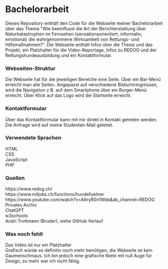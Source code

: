 # Bachelorarbeit

Dieses Repository enthält den Code für die Webseite meiner Bachelorarbeit über das Thema "Wie beeinflusst die Art der 
Berichterstattung über Naturkatastrophen im Fernsehen (sensationsorientiert, informativ, emotional) die wahrgenommene Wirksamkeit von 
Rettungs- und Hilfsmaßnahmen?". Die Webseite enthält Infos über die Thesis und das Projekt, ein Platzhalter für die Video-Reportage, Infos zu REDOG und der Rettungshundeausbildung und ein Kontaktformular.

<h3>Webseiten-Struktur</h3>
Die Webseite hat für die jeweiligen Bereiche eine Seite. Über ein Bar-Menü erreicht man alle Seiten. Angepasst auf verschiedene Bildschirmgrössen, wird die Navigation z.B. auf dem Smartphone über ein Burger-Menü erreicht. Über Klick auf das Logo wird die Startseite erreicht.

<h3>Kontaktformular</h3>
Über das Kontaktformular kann mit mir direkt in Kontakt getreten werden. Die Anfrage wird auf meine Studenten-Mail geleitet.

<h3>Verwendete Sprachen</h3>
HTML<br>
CSS<br>
JavaScript<br>
PHP

<h3>Quellen</h3>
https://www.redog.ch/<br>
https://www.miljobs.ch/functions/hundefuehrer<br>
https://www.youtube.com/watch?v=A6ryR0n1Wds&ab_channel=REDOG<br>
Privates Archiv<br>
ChatGPT<br>
w3schools<br>
Andri Trottmann (Bruder), siehe GitHub Verlauf

<h3>Was noch fehlt</h3>
Das Video ist nur ein Platzhalter<br>
Grafisch würde es definitiv noch mehr benötigen, die Webseite ist kein Gaumenschmaus. Ich bin jedoch eine grafische Niete mit null Auge für Design, zu mehr war ich nicht fähig.